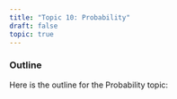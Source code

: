```yaml
---
title: "Topic 10: Probability"
draft: false
topic: true
---
```


### Outline 
Here is the outline for the Probability topic:  
<!-- 
|Lesson|Content|Work to be completed|
|--|------|------------------------------------------------|
|1|Probability review|pg 588 Ex 9A Q2, 4-8, 10|
|2|Venn diagrams and two-way tables|pg 595 Ex 9B Q2-6, 8-11, 13  Extension: Ex 9B 12, 14|
|3|Using set notation|pg 601 Ex 9C Q1-7, 8-10, 12|
|4|Multiple events using tables|pg 607 Ex 9D Q1-6|
|5|Tree Diagrams|Worksheet|
|6|Experimental Probability|pg 617 Ex 9F Q2-5, 8-11| -->


